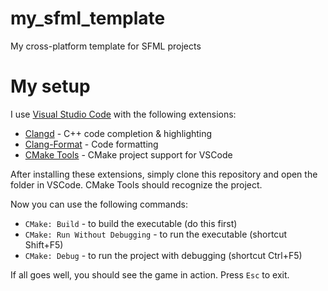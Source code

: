 # my_sfml_template

My cross-platform template for SFML projects

# My setup
I use [Visual Studio Code](https://code.visualstudio.com/) with the following extensions:
- [Clangd](https://clangd.llvm.org/installation) - C++ code completion & highlighting
- [Clang-Format](https://clang.llvm.org/docs/ClangFormatStyleOptions.html) - Code formatting
- [CMake Tools](https://marketplace.visualstudio.com/items?itemName=ms-vscode.cmake-tools) - CMake project support for VSCode

After installing these extensions, simply clone this repository and open the folder in VSCode. CMake Tools should recognize the project.

Now you can use the following commands:
- ```CMake: Build``` - to build the executable (do this first)
- ```CMake: Run Without Debugging``` - to run the executable (shortcut Shift+F5)
- ```CMake: Debug``` - to run the project with debugging (shortcut Ctrl+F5)

If all goes well, you should see the game in action.
Press ```Esc``` to exit.

